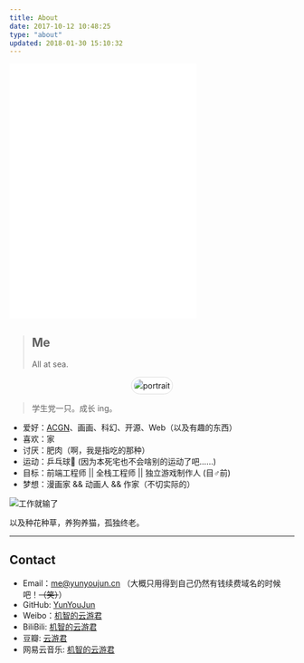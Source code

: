 ```yaml
---
title: About
date: 2017-10-12 10:48:25
type: "about"
updated: 2018-01-30 15:10:32
---
```


<iframe frameborder="no" border="0" marginwidth="0" marginheight="0" width=330 height=450 src="//music.163.com/outchain/player?type=0&id=308168565&auto=0&height=430"></iframe>

> ## Me
>
> All at sea.

<div style="text-align:center;">
<img src="https://s.gravatar.com/avatar/18898984c2aeb0dae7530a738f150cba" alt="portrait" title="ID : 云游君"
style="border-radius:100px;padding: 4px;line-height: 1.5;background-color: #fff;border: 1px solid #ddd;">
</div>

> 学生党一只。成长 ing。

- 爱好：[ACGN](https://baike.baidu.com/item/ACGN)、画画、科幻、开源、Web（以及有趣的东西）
- 喜欢：家
- 讨厌：肥肉（啊，我是指吃的那种）
- 运动：乒乓球🏓 (因为本死宅也不会啥别的运动了吧……)
- 目标：前端工程师 || 全栈工程师 || 独立游戏制作人 (目♂前)
- 梦想：漫画家 && 动画人 && 作家（不切实际的）

![工作就输了](https://cdn.jsdelivr.net/gh/YunYouJun/cdn/img/meme/no-work.jpg)

以及种花种草，养狗养猫，孤独终老。

---

## Contact

- Email：<me@yunyoujun.cn> （大概只用得到自己仍然有钱续费域名的时候吧！~~（笑）~~）
- GitHub: [YunYouJun](https://github.com/YunYouJun)
- Weibo：[机智的云游君](https://weibo.com/jizhideyunyoujun)
- BiliBili: [机智的云游君](https://space.bilibili.com/1579790)
- 豆瓣: [云游君](https://www.douban.com/people/yunyoujun/)
- 网易云音乐: [机智的云游君](http://music.163.com/#/user/home?id=247102977)

<!-- - Bangumi: [云游君](http://bangumi.tv/user/yunyoujun) -->